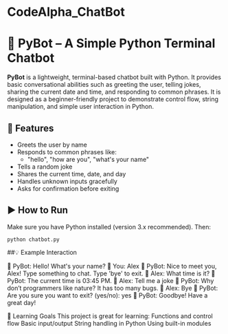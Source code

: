 # CodeAlpha_ChatBot
# 🤖 PyBot – A Simple Python Terminal Chatbot

**PyBot** is a lightweight, terminal-based chatbot built with Python. It provides basic conversational abilities such as greeting the user, telling jokes, sharing the current date and time, and responding to common phrases. It is designed as a beginner-friendly project to demonstrate control flow, string manipulation, and simple user interaction in Python.

## 🧠 Features
- Greets the user by name
- Responds to common phrases like:
  - "hello", "how are you", "what's your name"
- Tells a random joke
- Shares the current time, date, and day
- Handles unknown inputs gracefully
- Asks for confirmation before exiting

## ▶️ How to Run
Make sure you have Python installed (version 3.x recommended). Then:
```
python chatbot.py
```

##💡 Example Interaction

🤖 PyBot: Hello! What's your name?
🧑 You: Alex
🤖 PyBot: Nice to meet you, Alex! Type something to chat. Type 'bye' to exit.
🧑 Alex: What time is it?
🤖 PyBot: The current time is 03:45 PM.
🧑 Alex: Tell me a joke
🤖 PyBot: Why don’t programmers like nature? It has too many bugs.
🧑 Alex: Bye
🤖 PyBot: Are you sure you want to exit? (yes/no): yes
🤖 PyBot: Goodbye! Have a great day!

📘 Learning Goals
This project is great for learning:
Functions and control flow
Basic input/output
String handling in Python
Using built-in modules
